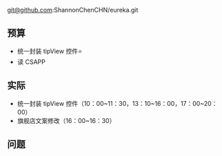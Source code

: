 
git@github.com:ShannonChenCHN/eureka.git


## 预算

- 统一封装 tipView 控件⭐️
- 读 CSAPP


## 实际

- 统一封装 tipView 控件（10：00~11：30，13：10~16：00，17：00~20：00）
- 旗舰店文案修改（16：00~16：30） 


## 问题


